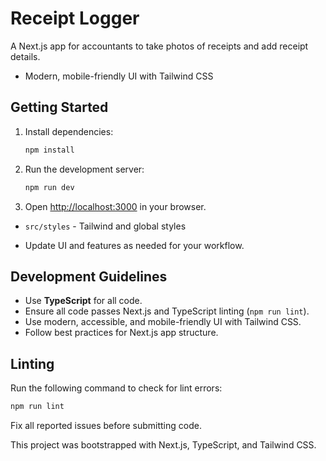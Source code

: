 
# Receipt Logger

A Next.js app for accountants to take photos of receipts and add receipt details.


- Modern, mobile-friendly UI with Tailwind CSS

## Getting Started

1. Install dependencies:
   ```bash
   npm install
   ```
2. Run the development server:
   ```bash
   npm run dev
   ```
3. Open [http://localhost:3000](http://localhost:3000) in your browser.

- `src/styles` - Tailwind and global styles

- Update UI and features as needed for your workflow.
## Development Guidelines

- Use **TypeScript** for all code.
- Ensure all code passes Next.js and TypeScript linting (`npm run lint`).
- Use modern, accessible, and mobile-friendly UI with Tailwind CSS.
- Follow best practices for Next.js app structure.

## Linting

Run the following command to check for lint errors:

```bash
npm run lint
```

Fix all reported issues before submitting code.


This project was bootstrapped with Next.js, TypeScript, and Tailwind CSS.


